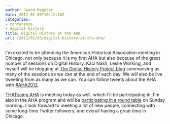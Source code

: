 ```yaml
---
author: Jason Heppler
date: 2012-01-05T10:12:16Z
categories:
- conference
- digital history
title: Digital History at the AHA
url: /2012/01/05/digital-history-at-the-aha/
---
```


I'm excited to be attending the American Historical Association meeting in Chicago, not only because it is my first AHA but also because of the great number of sessions on Digital History. Kaci Nash, Leslie Working, and myself will be blogging at [The Digital History Project blog](https://digitalhistory.wordpress.com/) summarizing as many of the sessions as we can at the end of each day. We will also be live tweeting from as many as we can. You can follow tweets about the AHA with [#AHA2012](https://twitter.com/#!/search/%23aha2012).

[THATcamp AHA](http://aha2012.thatcamp.org/) is meeting today as well, which I'll be participating in. I'm also in the AHA program and will be [participating in a round table](http://aha.confex.com/aha/2012/webprogram/Session6779.html) on Sunday morning. I look forward to meeting a lot of new people, connecting with some long-time Twitter followers, and overall having a great time in Chicago.
